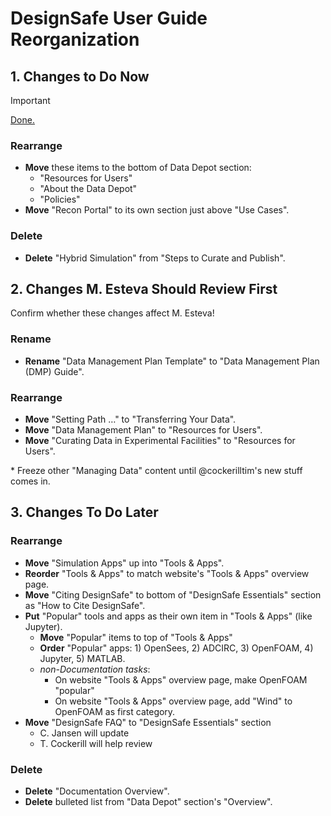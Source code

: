 # DesignSafe User Guide Reorganization

## 1. Changes to Do Now

> [!IMPORTANT]
> [Done.](https://github.com/DesignSafe-CI/DS-User-Guide/pull/172/commits/bc54a42d)

### Rearrange

- **Move** these items to the bottom of Data Depot section:
    - "Resources for Users"
    - "About the Data Depot"
    - "Policies"
- **Move** "Recon Portal" to its own section just above "Use Cases".

### Delete

- **Delete** "Hybrid Simulation" from "Steps to Curate and Publish".

## 2. Changes M. Esteva Should Review First

Confirm whether these changes affect M. Esteva!

### Rename

- **Rename** "Data Management Plan Template" to "Data Management Plan (DMP) Guide".

### Rearrange

- **Move** "Setting Path …" to "Transferring Your Data".
- **Move** "Data Management Plan" to "Resources for Users".
- **Move** "Curating Data in Experimental Facilities" to "Resources for Users".

\* Freeze other "Managing Data" content until @cockerilltim's new stuff comes in.

## 3. Changes To Do Later

### Rearrange

- **Move** "Simulation Apps" up into "Tools & Apps".
- **Reorder** "Tools & Apps" to match website's "Tools & Apps" overview page.
- **Move** "Citing DesignSafe" to bottom of "DesignSafe Essentials" section as "How to Cite DesignSafe".
- **Put** "Popular" tools and apps as their own item in "Tools & Apps" (like Jupyter).
    - **Move** "Popular" items to top of "Tools & Apps"
    - **Order** "Popular" apps: 1) OpenSees, 2) ADCIRC, 3) OpenFOAM, 4) Jupyter, 5) MATLAB.
    - _non-Documentation tasks_:
       - On website "Tools & Apps" overview page, make OpenFOAM "popular"
       - On website "Tools & Apps" overview page, add "Wind" to OpenFOAM as first category.
- **Move** "DesignSafe FAQ" to "DesignSafe Essentials" section
    - C. Jansen will update
    - T. Cockerill will help review

### Delete

- **Delete** "Documentation Overview".
- **Delete** bulleted list from "Data Depot" section's "Overview".
